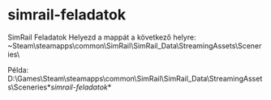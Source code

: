 # simrail-feladatok
SimRail Feladatok
Helyezd a mappát a következő helyre:
~Steam\steamapps\common\SimRail\SimRail_Data\StreamingAssets\Sceneries\

Példa: D:\Games\Steam\steamapps\common\SimRail\SimRail_Data\StreamingAssets\Sceneries\**simrail-feladatok**
